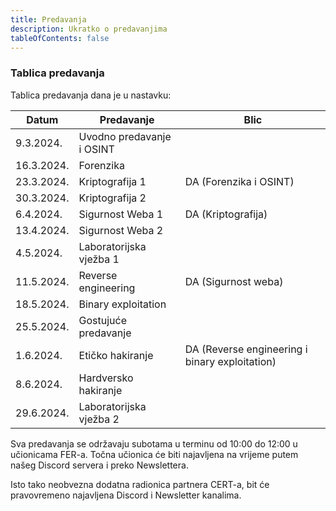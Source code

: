 ```yaml
---
title: Predavanja
description: Ukratko o predavanjima
tableOfContents: false
---
```


### Tablica predavanja

Tablica predavanja dana je u nastavku:

|Datum|Predavanje|Blic|
|------|---------|----|
|9.3.2024.|Uvodno predavanje i OSINT|
|16.3.2024.|Forenzika|
|23.3.2024.|Kriptografija 1|DA (Forenzika i OSINT)|
|30.3.2024.|Kriptografija 2|
|6.4.2024.|Sigurnost Weba 1|DA (Kriptografija)|
|13.4.2024.|Sigurnost Weba 2|
|4.5.2024.|Laboratorijska vježba 1|
|11.5.2024.|Reverse engineering|DA (Sigurnost weba)|
|18.5.2024.|Binary exploitation|
|25.5.2024.|Gostujuće predavanje|
|1.6.2024.|Etičko hakiranje|DA (Reverse engineering i binary exploitation)|
|8.6.2024.|Hardversko hakiranje|
|29.6.2024.|Laboratorijska vježba 2|


Sva predavanja se održavaju subotama u terminu od 10:00 do 12:00 u učionicama FER-a. Točna učionica će biti najavljena na vrijeme putem našeg Discord servera i preko Newslettera.

Isto tako neobvezna dodatna radionica partnera CERT-a, bit će pravovremeno najavljena Discord i Newsletter kanalima.